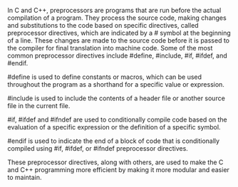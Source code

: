In C and C++, preprocessors are programs that are run before the actual compilation of a program. 
They process the source code, making changes and substitutions to the code based on specific directives, called preprocessor directives, which are indicated by a # symbol at the beginning of a line. 
These changes are made to the source code before it is passed to the compiler for final translation into machine code. 
Some of the most common preprocessor directives include #define, #include, #if, #ifdef, and #endif.

#define is used to define constants or macros, which can be used throughout the program as a shorthand for a specific value or expression.

#include is used to include the contents of a header file or another source file in the current file.

#if, #ifdef and #ifndef are used to conditionally compile code based on the evaluation of a specific expression or the definition of a specific symbol.

#endif is used to indicate the end of a block of code that is conditionally compiled using #if, #ifdef, or #ifndef preprocessor directives.

These preprocessor directives, along with others, are used to make the C and C++ programming more efficient by making it more modular and easier to maintain.
